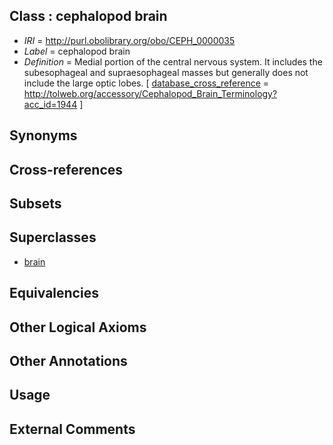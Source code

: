 
## Class : cephalopod brain

 * *IRI* = http://purl.obolibrary.org/obo/CEPH_0000035
 * *Label* = cephalopod brain
 * *Definition* = Medial portion of the central nervous system. It includes the subesophageal and supraesophageal masses but generally does not include the large optic lobes. [ [database_cross_reference](../../ef/oboInOwl#hasDbXref.md) = http://tolweb.org/accessory/Cephalopod_Brain_Terminology?acc_id=1944 ]

## Synonyms


## Cross-references


## Subsets


## Superclasses

 * [brain](../../UBERON/55/UBERON_0000955.md)

## Equivalencies


## Other Logical Axioms


## Other Annotations


## Usage


## External Comments

